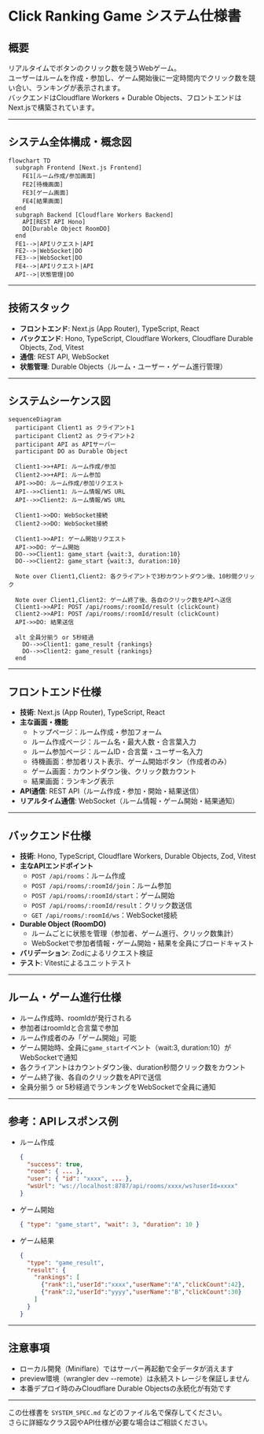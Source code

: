 # Click Ranking Game システム仕様書

## 概要

リアルタイムでボタンのクリック数を競うWebゲーム。  
ユーザーはルームを作成・参加し、ゲーム開始後に一定時間内でクリック数を競い合い、ランキングが表示されます。  
バックエンドはCloudflare Workers + Durable Objects、フロントエンドはNext.jsで構築されています。

---

## システム全体構成・概念図

```mermaid
flowchart TD
  subgraph Frontend [Next.js Frontend]
    FE1[ルーム作成/参加画面]
    FE2[待機画面]
    FE3[ゲーム画面]
    FE4[結果画面]
  end
  subgraph Backend [Cloudflare Workers Backend]
    API[REST API Hono]
    DO[Durable Object RoomDO]
  end
  FE1-->|APIリクエスト|API
  FE2-->|WebSocket|DO
  FE3-->|WebSocket|DO
  FE4-->|APIリクエスト|API
  API-->|状態管理|DO
```

---

## 技術スタック

- **フロントエンド**: Next.js (App Router), TypeScript, React
- **バックエンド**: Hono, TypeScript, Cloudflare Workers, Cloudflare Durable Objects, Zod, Vitest
- **通信**: REST API, WebSocket
- **状態管理**: Durable Objects（ルーム・ユーザー・ゲーム進行管理）

---

## システムシーケンス図

```mermaid
sequenceDiagram
  participant Client1 as クライアント1
  participant Client2 as クライアント2
  participant API as APIサーバー
  participant DO as Durable Object

  Client1->>+API: ルーム作成/参加
  Client2->>+API: ルーム参加
  API->>DO: ルーム作成/参加リクエスト
  API-->>Client1: ルーム情報/WS URL
  API-->>Client2: ルーム情報/WS URL

  Client1->>DO: WebSocket接続
  Client2->>DO: WebSocket接続

  Client1->>API: ゲーム開始リクエスト
  API->>DO: ゲーム開始
  DO-->>Client1: game_start {wait:3, duration:10}
  DO-->>Client2: game_start {wait:3, duration:10}

  Note over Client1,Client2: 各クライアントで3秒カウントダウン後、10秒間クリック

  Note over Client1,Client2: ゲーム終了後、各自のクリック数をAPIへ送信
  Client1->>API: POST /api/rooms/:roomId/result (clickCount)
  Client2->>API: POST /api/rooms/:roomId/result (clickCount)
  API->>DO: 結果送信

  alt 全員分揃う or 5秒経過
    DO-->>Client1: game_result {rankings}
    DO-->>Client2: game_result {rankings}
  end
```

---

## フロントエンド仕様

- **技術**: Next.js (App Router), TypeScript, React
- **主な画面・機能**
  - トップページ：ルーム作成・参加フォーム
  - ルーム作成ページ：ルーム名・最大人数・合言葉入力
  - ルーム参加ページ：ルームID・合言葉・ユーザー名入力
  - 待機画面：参加者リスト表示、ゲーム開始ボタン（作成者のみ）
  - ゲーム画面：カウントダウン後、クリック数カウント
  - 結果画面：ランキング表示
- **API通信**: REST API（ルーム作成・参加・開始・結果送信）
- **リアルタイム通信**: WebSocket（ルーム情報・ゲーム開始・結果通知）

---

## バックエンド仕様

- **技術**: Hono, TypeScript, Cloudflare Workers, Durable Objects, Zod, Vitest
- **主なAPIエンドポイント**
  - `POST /api/rooms`：ルーム作成
  - `POST /api/rooms/:roomId/join`：ルーム参加
  - `POST /api/rooms/:roomId/start`：ゲーム開始
  - `POST /api/rooms/:roomId/result`：クリック数送信
  - `GET /api/rooms/:roomId/ws`：WebSocket接続
- **Durable Object (RoomDO)**
  - ルームごとに状態を管理（参加者、ゲーム進行、クリック数集計）
  - WebSocketで参加者情報・ゲーム開始・結果を全員にブロードキャスト
- **バリデーション**: Zodによるリクエスト検証
- **テスト**: Vitestによるユニットテスト

---

## ルーム・ゲーム進行仕様

- ルーム作成時、roomIdが発行される
- 参加者はroomIdと合言葉で参加
- ルーム作成者のみ「ゲーム開始」可能
- ゲーム開始時、全員に`game_start`イベント（wait:3, duration:10）がWebSocketで通知
- 各クライアントはカウントダウン後、duration秒間クリック数をカウント
- ゲーム終了後、各自のクリック数をAPIで送信
- 全員分揃う or 5秒経過でランキングをWebSocketで全員に通知

---

## 参考：APIレスポンス例

- ルーム作成
  ```json
  {
    "success": true,
    "room": { ... },
    "user": { "id": "xxxx", ... },
    "wsUrl": "ws://localhost:8787/api/rooms/xxxx/ws?userId=xxxx"
  }
  ```
- ゲーム開始
  ```json
  { "type": "game_start", "wait": 3, "duration": 10 }
  ```
- ゲーム結果
  ```json
  {
    "type": "game_result",
    "result": {
      "rankings": [
        {"rank":1,"userId":"xxxx","userName":"A","clickCount":42},
        {"rank":2,"userId":"yyyy","userName":"B","clickCount":30}
      ]
    }
  }
  ```

---

## 注意事項

- ローカル開発（Miniflare）ではサーバー再起動で全データが消えます
- preview環境（wrangler dev --remote）は永続ストレージを保証しません
- 本番デプロイ時のみCloudflare Durable Objectsの永続化が有効です

---

この仕様書を `SYSTEM_SPEC.md` などのファイル名で保存してください。  
さらに詳細なクラス図やAPI仕様が必要な場合はご相談ください。

